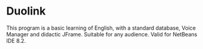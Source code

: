 # Duolink
This program is a basic learning of English, with a standard database, Voice Manager and didactic JFrame. Suitable for any audience. Valid for NetBeans IDE 8.2.
